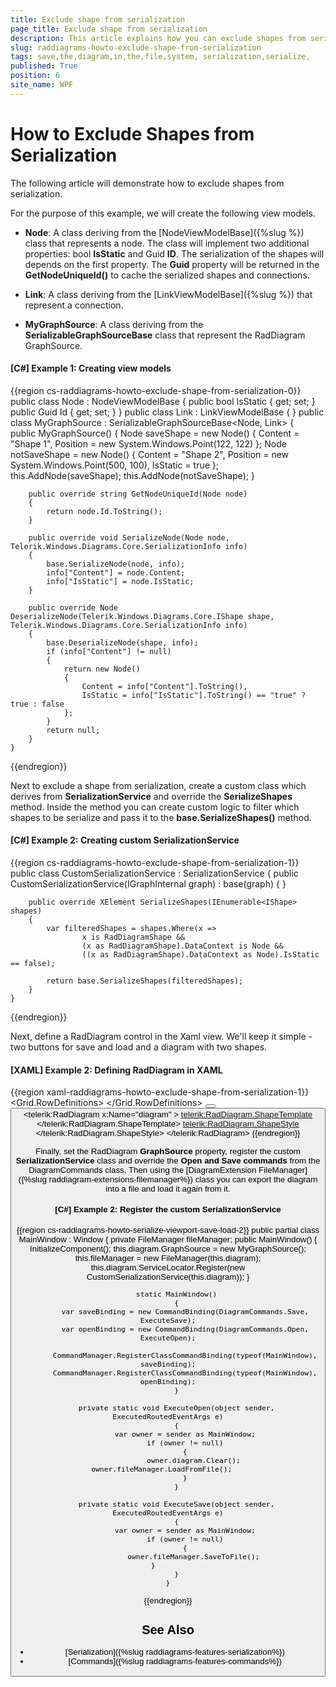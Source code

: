 ```yaml
---
title: Exclude shape from serialization
page_title: Exclude shape from serialization
description: This article explains how you can exclude shapes from serialization.
slug: raddiagrams-howto-exclude-shape-from-serialization
tags: save,the,diagram,in,the,file,system, serialization,serialize,
published: True
position: 6
site_name: WPF
---
```


# How to Exclude Shapes from Serialization

The following article will demonstrate how to exclude shapes from serialization.
 
For the purpose of this example, we will create the following view models.

* __Node__: A class deriving from the [NodeViewModelBase]({%slug %}) class that represents a node. The class will implement two additional properties: bool __IsStatic__ and Guid __ID__. The serialization of the shapes will depends on the first property. The __Guid__ property will be returned in the __GetNodeUniqueId()__ to cache the serialized shapes and connections.

* __Link__: A class deriving from the [LinkViewModelBase]({%slug %}) that represent a connection.

* __MyGraphSource__: A class deriving from the __SerializableGraphSourceBase__ class that represent the RadDiagram GraphSource.

#### __[C#] Example 1: Creating view models__
{{region cs-raddiagrams-howto-exclude-shape-from-serialization-0}}
	public class Node : NodeViewModelBase
	{
		public bool IsStatic { get; set; }
		public Guid Id { get; set; }
	}
	public class Link : LinkViewModelBase<NodeViewModelBase>
    {
    }
	public class MyGraphSource : SerializableGraphSourceBase<Node, Link>
	{       
		public MyGraphSource()
		{
			Node saveShape = new Node() { Content = "Shape 1", Position = new System.Windows.Point(122, 122) };
			Node notSaveShape = new Node() { Content = "Shape 2", Position = new System.Windows.Point(500, 100), IsStatic = true };
			this.AddNode(saveShape);
			this.AddNode(notSaveShape);
		}

		public override string GetNodeUniqueId(Node node)
		{
			return node.Id.ToString();
		}

		public override void SerializeNode(Node node, Telerik.Windows.Diagrams.Core.SerializationInfo info)
		{
			base.SerializeNode(node, info);
			info["Content"] = node.Content;
			info["IsStatic"] = node.IsStatic;
		}

		public override Node DeserializeNode(Telerik.Windows.Diagrams.Core.IShape shape, Telerik.Windows.Diagrams.Core.SerializationInfo info)
		{
			base.DeserializeNode(shape, info);
			if (info["Content"] != null)
			{
				return new Node()
				{
					Content = info["Content"].ToString(),
					IsStatic = info["IsStatic"].ToString() == "true" ? true : false
				};
			}
			return null;
		}
	}
{{endregion}}

Next to exclude a shape from serialization, create a custom class which derives from __SerializationService__ and override the __SerializeShapes__ method. Inside the method you can create custom logic to filter which shapes to be serialize and pass it to the __base.SerializeShapes()__ method.

#### __[C#] Example 2: Creating custom SerializationService__
{{region cs-raddiagrams-howto-exclude-shape-from-serialization-1}}
	public class CustomSerializationService : SerializationService
	{
		public CustomSerializationService(IGraphInternal graph) : base(graph) { }

		public override XElement SerializeShapes(IEnumerable<IShape> shapes)
		{
			var filteredShapes = shapes.Where(x =>
					x is RadDiagramShape &&
					(x as RadDiagramShape).DataContext is Node &&
					((x as RadDiagramShape).DataContext as Node).IsStatic == false);

			return base.SerializeShapes(filteredShapes);
		}
	}
{{endregion}}

Next, define a RadDiagram control in the Xaml view. We'll keep it simple - two buttons for save and load and a diagram with two shapes.

#### __[XAML] Example 2: Defining RadDiagram in XAML__
{{region xaml-raddiagrams-howto-exclude-shape-from-serialization-1}}
	<Grid>
        <Grid.RowDefinitions>
            <RowDefinition Height="Auto" />
            <RowDefinition Height="*" />
        </Grid.RowDefinitions>
        <StackPanel HorizontalAlignment="Right">
            <Button Content="Save" Command="telerik:DiagramCommands.Save" />
            <Button Content="Load" Command="telerik:DiagramCommands.Open" />
        </StackPanel>
        <Grid Grid.Row="1">
            <telerik:RadDiagram x:Name="diagram"   >
                <telerik:RadDiagram.ShapeTemplate>
                    <DataTemplate>
                        <TextBlock Text="{Binding Content}"/>
                    </DataTemplate>
                </telerik:RadDiagram.ShapeTemplate>
                <telerik:RadDiagram.ShapeStyle>
                    <Style TargetType="telerik:RadDiagramShape">
                        <Setter Property="Position" Value="{Binding Position, Mode=TwoWay}" />
                        <Setter Property="Content" Value="{Binding Content}"/>
                    </Style>
                </telerik:RadDiagram.ShapeStyle>
            </telerik:RadDiagram>
        </Grid>
    </Grid>
{{endregion}}

Finally, set the RadDiagram __GraphSource__ property, register the custom __SerializationService__ class and override the __Open and Save commands__ from the DiagramCommands class. Then using the [DiagramExtension FileManager]({%slug raddiagram-extensions-filemanager%}) class you can export the diagram into a file and load it again from it.

#### __[C#] Example 2: Register the custom SerializationService__
{{region cs-raddiagrams-howto-serialize-viewport-save-load-2}}
	public partial class MainWindow : Window
	{
		private FileManager fileManager;
		public MainWindow()
		{
			InitializeComponent();
			this.diagram.GraphSource = new MyGraphSource();
			this.fileManager = new FileManager(this.diagram);
			this.diagram.ServiceLocator.Register<ISerializationService>(new CustomSerializationService(this.diagram));
		}

		static MainWindow()
		{
			var saveBinding = new CommandBinding(DiagramCommands.Save, ExecuteSave);
			var openBinding = new CommandBinding(DiagramCommands.Open, ExecuteOpen);

			CommandManager.RegisterClassCommandBinding(typeof(MainWindow), saveBinding);
			CommandManager.RegisterClassCommandBinding(typeof(MainWindow), openBinding);
		}
		
		private static void ExecuteOpen(object sender, ExecutedRoutedEventArgs e)
		{
			var owner = sender as MainWindow;
			if (owner != null)
			{
				owner.diagram.Clear();
				owner.fileManager.LoadFromFile();               
			}
		}
			
		private static void ExecuteSave(object sender, ExecutedRoutedEventArgs e)
		{
			var owner = sender as MainWindow;
			if (owner != null)
			{
				owner.fileManager.SaveToFile();
			}				
		}
	}
{{endregion}}

## See Also
 * [Serialization]({%slug raddiagrams-features-serialization%})
 * [Commands]({%slug raddiagrams-features-commands%})
